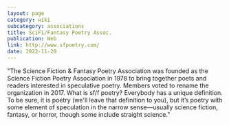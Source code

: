 ```yaml
---
layout: page
category: wiki
subcategory: associations
title: SciFi/Fantasy Poetry Assoc.
publication: Web
link: http://www.sfpoetry.com/
date: 2022-11-20
---
```


"The Science Fiction & Fantasy Poetry Association was founded as the Science Fiction Poetry Association in 1978 to bring together poets and readers interested in speculative poetry. Members voted to rename the organization in 2017. What is sf/f poetry? Everybody has a unique definition. To be sure, it is poetry (we'll leave that definition to you), but it’s poetry with some element of speculation in the narrow sense—usually science fiction, fantasy, or horror, though some include straight science."
